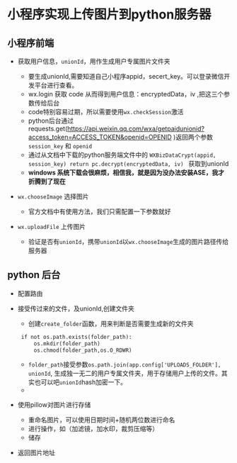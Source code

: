# 小程序实现上传图片到python服务器

## 小程序前端

- 获取用户信息，`unionId`，用作生成用户专属图片文件夹   
   - 要生成unionId,需要知道自己小程序appid，secert_key。可以登录微信开发平台进行查看。
   - wx.login 获取 code 从而得到用户信息：encryptedData，iv ,把这三个参数传给后台
   - code特别容易过期，所以需要使用`wx.checkSession`激活
   - python后台通过requests.get(https://api.weixin.qq.com/wxa/getpaidunionid?access_token=ACCESS_TOKEN&openid=OPENID
)返回两个参数 `session_key` 和 `openid`
   - 通过从文档中下载的python服务端文件中的
   `WXBizDataCrypt(appid, session_key)
		return pc.decrypt(encryptedData, iv)
	`
	获取到unionId
   - **windows 系统下载会很麻烦，相信我，就是因为没办法安装ASE，我才折腾到了现在**
	


- `wx.chooseImage` 选择图片
   - 官方文档中有使用方法，我们只需配置一下参数就好

- `wx.uploadFile` 上传图片
   - 验证是否有`unionId`，携带`unionId`以`wx.chooseImage`生成的图片路径传给服务器


## python 后台

- 配置路由

- 接受传过来的文件，及unionId,创建文件夹
   - 创建`create_folder`函数，用来判断是否需要生成新的文件夹
   ```def creat_folder(folder_path):
    if not os.path.exists(folder_path):
        os.mkdir(folder_path)
        os.chmod(folder_path,os.O_RDWR)
   ```
   - `folder_path`接受参数`os.path.join(app.config['UPLOADS_FOLDER'], unionId`,
   生成独一无二的用户专属文件夹，用于存储用户上传的文件。其实也可以吧`unionId`hash加密一下。
   -
   
		

- 使用pillow对图片进行存储
   - 重命名图片，可以使用日期时间+随机两位数进行命名
   - 进行操作，如（加滤镜，加水印，裁剪压缩等）
   - 储存
   

- 返回图片地址

